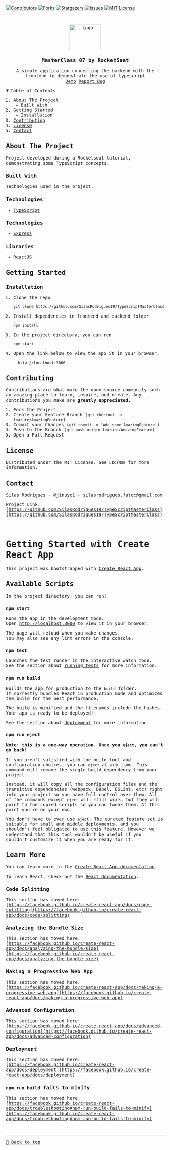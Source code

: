 [![Contributors][contributors-shield]][contributors-url]
[![Forks][forks-shield]][forks-url]
[![Stargazers][stars-shield]][stars-url]
[![Issues][issues-shield]][issues-url]
[![MIT License][license-shield]][license-url]

<!-- PROJECT LOGO -->
<br />
<samp>
<p align="center">
  <a href="https://github.com/SilasRodrigues19/TypeScriptMasterClass">
    <img src="https://miro.medium.com/max/800/0*CBjisl422hUyLxiG.png" alt="Logo" width="100" height="80">
  </a>

  <h3 align="center">MasterClass 07 by RocketSeat</h3>

  <p align="center">
    A simple application connecting the backend with the frontend to demonstrate the use of typescript
    <br />
    <a href="https://google-search-two.vercel.app/search">Demo</a>
    <a href="https://github.com/SilasRodrigues19/TypeScriptMasterClass/issues">Report Bug</a>
  </p>
</p>

<!-- TABLE OF CONTENTS -->
<details open="open">
  <summary>Table of Contents</summary>
  <ol>
    <li>
      <a href="#about-the-project">About The Project</a>
      <ul>
        <li><a href="#built-with">Built With</a></li>
      </ul>
    </li>
    <li>
      <a href="#getting-started">Getting Started</a>
      <ul>
        <li><a href="#installation">Installation</a></li>
      </ul>
    </li>
    <li><a href="#contributing">Contributing</a></li>
    <li><a href="#license">License</a></li>
    <li><a href="#contact">Contact</a></li>
  </ol>
</details>

<!-- ABOUT THE PROJECT -->

## About The Project

Project developed during a Rocketseat tutorial, demonstrating some TypeScript concepts.

### Built With

Technologies used in the project.

### Technologies

- [TypeScript](https://www.typescriptlang.org)

### Technologies

- [Express](https://expressjs.com/pt-br/)

### Libraries

- [ReactJS](https://pt-br.reactjs.org)

<!-- GETTING STARTED -->

## Getting Started

### Installation

1. Clone the repo
   ```sh
   git clone https://github.com/SilasRodrigues19/TypeScriptMasterClass.git
   ```
2. Install dependencies in frontend and backend folder
   ```sh
   npm install
   ```
3. In the project directory, you can run
   ```sh
   npm start
   ```
4. Open the link below to view the app it in your browser.
   ```sh
     http://localhost:3000
   ```

<!-- CONTRIBUTING -->

## Contributing

Contributions are what make the open source community such an amazing place to learn, inspire, and create. Any contributions you make are **greatly appreciated**.

1. Fork the Project
2. Create your Feature Branch (`git checkout -b feature/AmazingFeature`)
3. Commit your Changes (`git commit -m 'Add some AmazingFeature'`)
4. Push to the Branch (`git push origin feature/AmazingFeature`)
5. Open a Pull Request

<!-- LICENSE -->

## License

Distributed under the MIT License. See `LICENSE` for more information.

<!-- CONTACT -->

## Contact

Silas Rodrigues - [@jinuye1](https://twitter.com/jinuye1) - silasrodrigues.fatec@gmail.com

Project Link: [https://github.com/SilasRodrigues19/TypeScriptMasterClass](https://github.com/SilasRodrigues19/TypeScriptMasterClass) <br>

<!-- MARKDOWN LINKS & IMAGES -->
<!-- https://www.markdownguide.org/basic-syntax/#reference-style-links -->

[contributors-shield]: https://img.shields.io/github/contributors/SilasRodrigues19/TypeScriptMasterClass.svg?style=for-the-badge
[contributors-url]: https://github.com/SilasRodrigues19/TypeScriptMasterClass/graphs/contributors
[forks-shield]: https://img.shields.io/github/forks/SilasRodrigues19/TypeScriptMasterClass.svg?style=for-the-badge
[forks-url]: https://github.com/SilasRodrigues19/TypeScriptMasterClass/network/members
[stars-shield]: https://img.shields.io/github/stars/SilasRodrigues19/TypeScriptMasterClass.svg?style=for-the-badge
[stars-url]: https://github.com/SilasRodrigues19/TypeScriptMasterClass/stargazers
[issues-shield]: https://img.shields.io/github/issues/SilasRodrigues19/TypeScriptMasterClass.svg?style=for-the-badge
[issues-url]: https://github.com/SilasRodrigues19/TypeScriptMasterClass/issues
[license-shield]: https://img.shields.io/github/license/SilasRodrigues19/TypeScriptMasterClass.svg?style=for-the-badge
[license-url]: https://github.com/SilasRodrigues19/TypeScriptMasterClass/blob/master/LICENSE
[license-url]: https://github.com/SilasRodrigues19/TypeScriptMasterClass/blob/master/LICENSE.txt

<br>

# Getting Started with Create React App

This project was bootstrapped with [Create React App](https://github.com/facebook/create-react-app).

## Available Scripts

In the project directory, you can run:

### `npm start`

Runs the app in the development mode.\
Open [http://localhost:3000](http://localhost:3000) to view it in your browser.

The page will reload when you make changes.\
You may also see any lint errors in the console.

### `npm test`

Launches the test runner in the interactive watch mode.\
See the section about [running tests](https://facebook.github.io/create-react-app/docs/running-tests) for more information.

### `npm run build`

Builds the app for production to the `build` folder.\
It correctly bundles React in production mode and optimizes the build for the best performance.

The build is minified and the filenames include the hashes.\
Your app is ready to be deployed!

See the section about [deployment](https://facebook.github.io/create-react-app/docs/deployment) for more information.

### `npm run eject`

**Note: this is a one-way operation. Once you `eject`, you can't go back!**

If you aren't satisfied with the build tool and configuration choices, you can `eject` at any time. This command will remove the single build dependency from your project.

Instead, it will copy all the configuration files and the transitive dependencies (webpack, Babel, ESLint, etc) right into your project so you have full control over them. All of the commands except `eject` will still work, but they will point to the copied scripts so you can tweak them. At this point you're on your own.

You don't have to ever use `eject`. The curated feature set is suitable for small and middle deployments, and you shouldn't feel obligated to use this feature. However we understand that this tool wouldn't be useful if you couldn't customize it when you are ready for it.

## Learn More

You can learn more in the [Create React App documentation](https://facebook.github.io/create-react-app/docs/getting-started).

To learn React, check out the [React documentation](https://reactjs.org/).

### Code Splitting

This section has moved here: [https://facebook.github.io/create-react-app/docs/code-splitting](https://facebook.github.io/create-react-app/docs/code-splitting)

### Analyzing the Bundle Size

This section has moved here: [https://facebook.github.io/create-react-app/docs/analyzing-the-bundle-size](https://facebook.github.io/create-react-app/docs/analyzing-the-bundle-size)

### Making a Progressive Web App

This section has moved here: [https://facebook.github.io/create-react-app/docs/making-a-progressive-web-app](https://facebook.github.io/create-react-app/docs/making-a-progressive-web-app)

### Advanced Configuration

This section has moved here: [https://facebook.github.io/create-react-app/docs/advanced-configuration](https://facebook.github.io/create-react-app/docs/advanced-configuration)

### Deployment

This section has moved here: [https://facebook.github.io/create-react-app/docs/deployment](https://facebook.github.io/create-react-app/docs/deployment)

### `npm run build` fails to minify

This section has moved here: [https://facebook.github.io/create-react-app/docs/troubleshooting#npm-run-build-fails-to-minify](https://facebook.github.io/create-react-app/docs/troubleshooting#npm-run-build-fails-to-minify)

<br><hr>
[🔼 Back to top](#MasterClass-07-by-RocketSeat)
